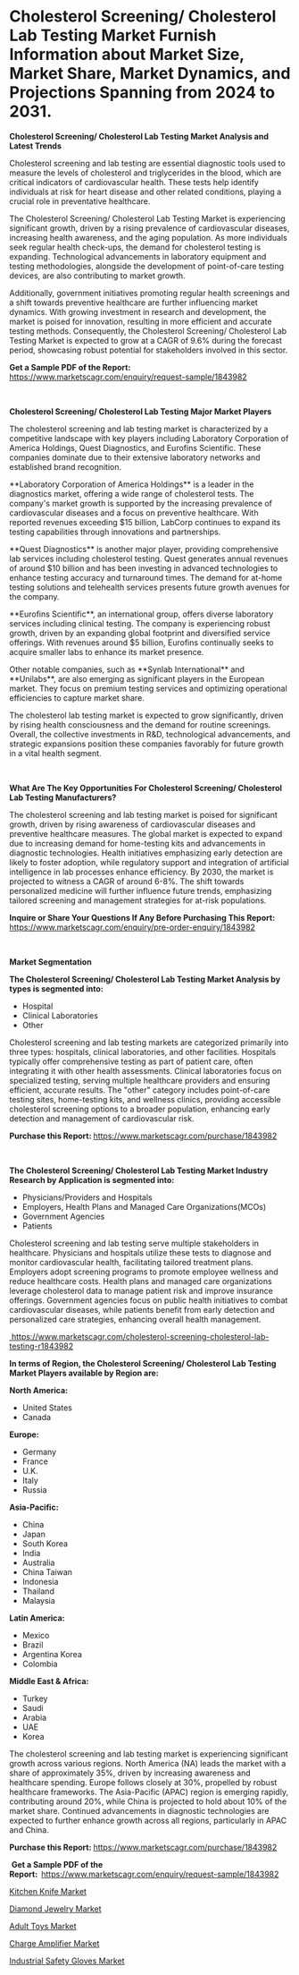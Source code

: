 <p><h1>Cholesterol Screening/ Cholesterol Lab Testing Market Furnish Information about Market Size, Market Share, Market Dynamics, and Projections Spanning from 2024 to 2031.</h1></p><p><strong>Cholesterol Screening/ Cholesterol Lab Testing Market Analysis and Latest Trends</strong></p>
<p><p>Cholesterol screening and lab testing are essential diagnostic tools used to measure the levels of cholesterol and triglycerides in the blood, which are critical indicators of cardiovascular health. These tests help identify individuals at risk for heart disease and other related conditions, playing a crucial role in preventative healthcare.</p><p>The Cholesterol Screening/ Cholesterol Lab Testing Market is experiencing significant growth, driven by a rising prevalence of cardiovascular diseases, increasing health awareness, and the aging population. As more individuals seek regular health check-ups, the demand for cholesterol testing is expanding. Technological advancements in laboratory equipment and testing methodologies, alongside the development of point-of-care testing devices, are also contributing to market growth.</p><p>Additionally, government initiatives promoting regular health screenings and a shift towards preventive healthcare are further influencing market dynamics. With growing investment in research and development, the market is poised for innovation, resulting in more efficient and accurate testing methods. Consequently, the Cholesterol Screening/ Cholesterol Lab Testing Market is expected to grow at a CAGR of 9.6% during the forecast period, showcasing robust potential for stakeholders involved in this sector.</p></p>
<p><strong>Get a Sample PDF of the Report:&nbsp;</strong> <a href="https://www.marketscagr.com/enquiry/request-sample/1843982?utm_campaign=1285&utm_medium=2&utm_source=Github&utm_content=ia&utm_term=17102024&utm_id=cholesterol-screening-cholesterol-lab-testing">https://www.marketscagr.com/enquiry/request-sample/1843982</a></p>
<p>&nbsp;</p>
<p><strong>Cholesterol Screening/ Cholesterol Lab Testing Major Market Players</strong></p>
<p><p>The cholesterol screening and lab testing market is characterized by a competitive landscape with key players including Laboratory Corporation of America Holdings, Quest Diagnostics, and Eurofins Scientific. These companies dominate due to their extensive laboratory networks and established brand recognition.</p><p>**Laboratory Corporation of America Holdings** is a leader in the diagnostics market, offering a wide range of cholesterol tests. The company's market growth is supported by the increasing prevalence of cardiovascular diseases and a focus on preventive healthcare. With reported revenues exceeding $15 billion, LabCorp continues to expand its testing capabilities through innovations and partnerships.</p><p>**Quest Diagnostics** is another major player, providing comprehensive lab services including cholesterol testing. Quest generates annual revenues of around $10 billion and has been investing in advanced technologies to enhance testing accuracy and turnaround times. The demand for at-home testing solutions and telehealth services presents future growth avenues for the company.</p><p>**Eurofins Scientific**, an international group, offers diverse laboratory services including clinical testing. The company is experiencing robust growth, driven by an expanding global footprint and diversified service offerings. With revenues around $5 billion, Eurofins continually seeks to acquire smaller labs to enhance its market presence.</p><p>Other notable companies, such as **Synlab International** and **Unilabs**, are also emerging as significant players in the European market. They focus on premium testing services and optimizing operational efficiencies to capture market share. </p><p>The cholesterol lab testing market is expected to grow significantly, driven by rising health consciousness and the demand for routine screenings. Overall, the collective investments in R&D, technological advancements, and strategic expansions position these companies favorably for future growth in a vital health segment.</p></p>
<p>&nbsp;</p>
<p><strong>What Are The Key Opportunities For Cholesterol Screening/ Cholesterol Lab Testing Manufacturers?</strong></p>
<p><p>The cholesterol screening and lab testing market is poised for significant growth, driven by rising awareness of cardiovascular diseases and preventive healthcare measures. The global market is expected to expand due to increasing demand for home-testing kits and advancements in diagnostic technologies. Health initiatives emphasizing early detection are likely to foster adoption, while regulatory support and integration of artificial intelligence in lab processes enhance efficiency. By 2030, the market is projected to witness a CAGR of around 6-8%. The shift towards personalized medicine will further influence future trends, emphasizing tailored screening and management strategies for at-risk populations.</p></p>
<p><strong>Inquire or Share Your Questions If Any Before Purchasing This Report:</strong> <a href="https://www.marketscagr.com/enquiry/pre-order-enquiry/1843982?utm_campaign=1285&utm_medium=2&utm_source=Github&utm_content=ia&utm_term=17102024&utm_id=cholesterol-screening-cholesterol-lab-testing">https://www.marketscagr.com/enquiry/pre-order-enquiry/1843982</a></p>
<p>&nbsp;</p>
<p><strong>Market Segmentation</strong></p>
<p><strong>The Cholesterol Screening/ Cholesterol Lab Testing Market Analysis by types is segmented into:</strong></p>
<p><ul><li>Hospital</li><li>Clinical Laboratories</li><li>Other</li></ul></p>
<p><p>Cholesterol screening and lab testing markets are categorized primarily into three types: hospitals, clinical laboratories, and other facilities. Hospitals typically offer comprehensive testing as part of patient care, often integrating it with other health assessments. Clinical laboratories focus on specialized testing, serving multiple healthcare providers and ensuring efficient, accurate results. The "other" category includes point-of-care testing sites, home-testing kits, and wellness clinics, providing accessible cholesterol screening options to a broader population, enhancing early detection and management of cardiovascular risk.</p></p>
<p><strong>Purchase this Report:&nbsp;</strong><a href="https://www.marketscagr.com/purchase/1843982?utm_campaign=1285&utm_medium=2&utm_source=Github&utm_content=ia&utm_term=17102024&utm_id=cholesterol-screening-cholesterol-lab-testing">https://www.marketscagr.com/purchase/1843982</a></p>
<p>&nbsp;</p>
<p><strong>The Cholesterol Screening/ Cholesterol Lab Testing Market Industry Research by Application is segmented into:</strong></p>
<p><ul><li>Physicians/Providers and Hospitals</li><li>Employers, Health Plans and Managed Care Organizations(MCOs)</li><li>Government Agencies</li><li>Patients</li></ul></p>
<p><p>Cholesterol screening and lab testing serve multiple stakeholders in healthcare. Physicians and hospitals utilize these tests to diagnose and monitor cardiovascular health, facilitating tailored treatment plans. Employers adopt screening programs to promote employee wellness and reduce healthcare costs. Health plans and managed care organizations leverage cholesterol data to manage patient risk and improve insurance offerings. Government agencies focus on public health initiatives to combat cardiovascular diseases, while patients benefit from early detection and personalized care strategies, enhancing overall health management.</p></p>
<p><a href="https://www.marketscagr.com/cholesterol-screening-cholesterol-lab-testing-r1843982?utm_campaign=1285&utm_medium=2&utm_source=Github&utm_content=ia&utm_term=17102024&utm_id=cholesterol-screening-cholesterol-lab-testing">&nbsp;https://www.marketscagr.com/cholesterol-screening-cholesterol-lab-testing-r1843982</a></p>
<p><strong>In terms of Region, the Cholesterol Screening/ Cholesterol Lab Testing Market Players available by Region are:</strong></p>
<p>
    <p> <strong> North America: </strong>
        <ul>
            <li>United States</li>
            <li>Canada</li>
        </ul>
        </p> 
    <p> <strong> Europe: </strong>
        <ul>
            <li>Germany</li>
            <li>France</li>
            <li>U.K.</li>
            <li>Italy</li>
            <li>Russia</li>
        </ul>
        </p> 
    <p> <strong> Asia-Pacific: </strong>
        <ul>
            <li>China</li>
            <li>Japan</li>
            <li>South Korea</li>
            <li>India</li>
            <li>Australia</li>
            <li>China Taiwan</li>
            <li>Indonesia</li>
            <li>Thailand</li>
            <li>Malaysia</li>
        </ul>
        </p> 
    <p> <strong> Latin America: </strong>
        <ul>
            <li>Mexico</li>
            <li>Brazil</li>
            <li>Argentina Korea</li>
            <li>Colombia</li>
        </ul>
        </p> 
    <p> <strong> Middle East & Africa: </strong>
        <ul>
            <li>Turkey</li>
            <li>Saudi</li>
            <li>Arabia</li>
            <li>UAE</li>
            <li>Korea</li>
        </ul>
    </p>
    </p>
<p><p>The cholesterol screening and lab testing market is experiencing significant growth across various regions. North America (NA) leads the market with a share of approximately 35%, driven by increasing awareness and healthcare spending. Europe follows closely at 30%, propelled by robust healthcare frameworks. The Asia-Pacific (APAC) region is emerging rapidly, contributing around 20%, while China is projected to hold about 10% of the market share. Continued advancements in diagnostic technologies are expected to further enhance growth across all regions, particularly in APAC and China.</p></p>
<p><strong>Purchase this Report: </strong><a href="https://www.marketscagr.com/purchase/1843982?utm_campaign=1285&utm_medium=2&utm_source=Github&utm_content=ia&utm_term=17102024&utm_id=cholesterol-screening-cholesterol-lab-testing">https://www.marketscagr.com/purchase/1843982</a></p>
<p>&nbsp;<strong>Get a Sample PDF of the Report:&nbsp;&nbsp;</strong><a href="https://www.marketscagr.com/enquiry/request-sample/1843982?utm_campaign=1285&utm_medium=2&utm_source=Github&utm_content=ia&utm_term=17102024&utm_id=cholesterol-screening-cholesterol-lab-testing">https://www.marketscagr.com/enquiry/request-sample/1843982</a></p>
<p><strong></strong></p>
<p><p><a href="https://www.linkedin.com/pulse/kitchen-knife-market-research-report-exploring-size-revenue-ztybe?utm_campaign=1285&utm_medium=2&utm_source=Github&utm_content=ia&utm_term=17102024&utm_id=cholesterol-screening-cholesterol-lab-testing">Kitchen Knife Market</a></p><p><a href="https://www.linkedin.com/pulse/diamond-jewelry-market-size-share-analysis-growth-trends-t9zye?utm_campaign=1285&utm_medium=2&utm_source=Github&utm_content=ia&utm_term=17102024&utm_id=cholesterol-screening-cholesterol-lab-testing">Diamond Jewelry Market</a></p><p><a href="https://www.linkedin.com/pulse/global-adult-toys-market-sector2024-2031-metrics-strategic-na4ge?utm_campaign=1285&utm_medium=2&utm_source=Github&utm_content=ia&utm_term=17102024&utm_id=cholesterol-screening-cholesterol-lab-testing">Adult Toys Market</a></p><p><a href="https://issuu.com/reportprime-2/docs/charge-amplifier-market-size-2030.p_65cf5d4e1cb297?utm_campaign=1285&utm_medium=2&utm_source=Github&utm_content=ia&utm_term=17102024&utm_id=cholesterol-screening-cholesterol-lab-testing">Charge Amplifier Market</a></p><p><a href="https://www.linkedin.com/pulse/emerging-technologies-reshaping-industrial-safety-gloves-1oq5e?utm_campaign=1285&utm_medium=2&utm_source=Github&utm_content=ia&utm_term=17102024&utm_id=cholesterol-screening-cholesterol-lab-testing">Industrial Safety Gloves Market</a></p></p>